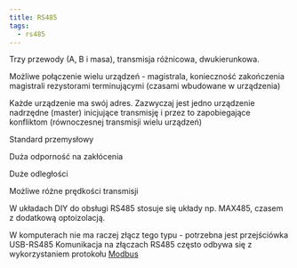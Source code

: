 ```yaml
---
title: RS485
tags:
  - rs485
---
```


Trzy przewody (A, B i masa), transmisja różnicowa, dwukierunkowa.

Możliwe połączenie wielu urządzeń - magistrala, konieczność zakończenia magistrali rezystorami terminującymi (czasami wbudowane w urządzenia)

Każde urządzenie ma swój adres. Zazwyczaj jest jedno urządzenie nadrzędne (master) inicjujące transmisję i przez to zapobiegające konfliktom (równoczesnej transmisji wielu urządzeń)

Standard przemysłowy

Duża odporność na zakłócenia

Duże odległości

Możliwe różne prędkości transmisji

W układach DIY do obsługi RS485 stosuje się układy np. MAX485, czasem z dodatkową optoizolacją.

W komputerach nie ma raczej złącz tego typu - potrzebna jest przejściówka USB-RS485
Komunikacja na złączach RS485 często odbywa się z wykorzystaniem protokołu [Modbus](Modbus)
